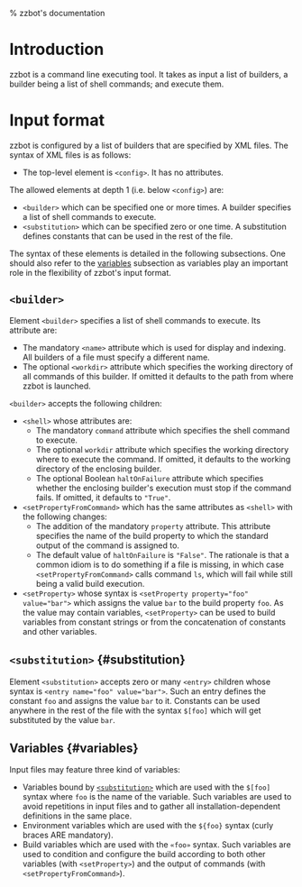 % zzbot's documentation

# Introduction

zzbot is a command line executing tool. It takes as input a list of builders, a builder being a list of shell commands; and execute them.

# Input format

zzbot is configured by a list of builders that are specified by XML files. The syntax of XML files is as follows:

* The top-level element is `<config>`. It has no attributes.

The allowed elements at depth 1 (i.e. below `<config>`) are:

* `<builder>` which can be specified one or more times. A builder specifies a list of shell commands to execute.
* `<substitution>` which can be specified zero or one time. A substitution defines constants that can be used in the rest of the file.

The syntax of these elements is detailed in the following subsections. One should also refer to the [variables](#variables) subsection as variables play an important role in the flexibility of zzbot's input format.

## `<builder>`

Element `<builder>` specifies a list of shell commands to execute. Its attribute are:

* The mandatory `<name>` attribute which is used for display and indexing. All builders of a file must specify a different name.
* The optional `<workdir>` attribute which specifies the working directory of all commands of this builder. If omitted it defaults to the path from where zzbot is launched.

`<builder>` accepts the following children:

* `<shell>` whose attributes are:
    * The mandatory `command` attribute which specifies the shell command to execute.
    * The optional `workdir` attribute which specifies the working directory where to execute the command. If omitted, it defaults to the working directory of the enclosing builder.
    * The optional Boolean `haltOnFailure` attribute which specifies whether the enclosing builder's execution must stop if the command fails. If omitted, it defaults to `"True"`.
* `<setPropertyFromCommand>` which has the same attributes as `<shell>` with the following changes:
    * The addition of the mandatory `property` attribute. This attribute specifies the name of the build property to which the standard output of the command is assigned to.
    * The default value of `haltOnFailure` is `"False"`. The rationale is that a common idiom is to do something if a file is missing, in which case `<setPropertyFromCommand>` calls command `ls`, which will fail while still being a valid build execution.
* `<setProperty>` whose syntax is `<setProperty property="foo" value="bar">` which assigns the value `bar` to the build property `foo`. As the value may contain variables, `<setProperty>` can be used to build variables from constant strings or from the concatenation of constants and other variables.

## `<substitution>` {#substitution}

Element `<substitution>` accepts zero or many `<entry>` children whose syntax is `<entry name="foo" value="bar">`. Such an entry defines the constant `foo` and assigns the value `bar` to it. Constants can be used anywhere in the rest of the file with the syntax `$[foo]` which will get substituted by the value `bar`.

## Variables {#variables}

Input files may feature three kind of variables:

* Variables bound by [`<substitution>`](#substitution) which are used with the `$[foo]` syntax where `foo` is the name of the variable. Such variables are used to avoid repetitions in input files and to gather all installation-dependent definitions in the same place.
* Environment variables which are used with the `${foo}` syntax (curly braces ARE mandatory).
* Build variables which are used with the `«foo»` syntax. Such variables are used to condition and configure the build according to both other variables (with `<setProperty>`) and the output of commands (with `<setPropertyFromCommand>`).
